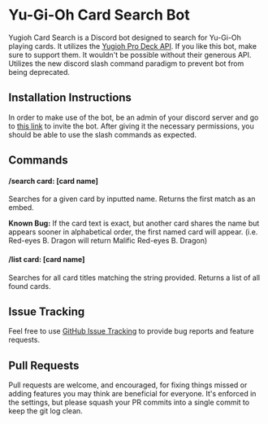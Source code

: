 # Yu-Gi-Oh Card Search Bot

Yugioh Card Search is a Discord bot designed to search for Yu-Gi-Oh playing cards. It utilizes the [Yugioh Pro Deck API](https://ygoprodeck.com/api-guide/). If you like this bot, make sure to support them. It wouldn't be possible without their generous API. Utilizes the new discord slash command paradigm to prevent bot from being deprecated.

## Installation Instructions

In order to make use of the bot, be an admin of your discord server and go to [this link](https://discord.com/api/oauth2/authorize?client_id=1017531721585008652&permissions=18432&scope=bot%20applications.commands) to invite the bot. After giving it the necessary permissions, you should be able to use the slash commands as expected.

## Commands

#### /search card: [card name]

Searches for a given card by inputted name. Returns the first match as an embed.

**Known Bug:** If the card text is exact, but another card shares the name but appears sooner in alphabetical order, the first named card will appear. (i.e. Red-eyes B. Dragon will return Malific Red-eyes B. Dragon)

#### /list card: [card name]

Searches for all card titles matching the string provided. Returns a list of all found cards.

## Issue Tracking

Feel free to use [GitHub Issue Tracking](https://github.com/nternamehere/yugioh-card-search-bot/issues) to provide bug reports and feature requests.

## Pull Requests

Pull requests are welcome, and encouraged, for fixing things missed or adding features you may think are beneficial for everyone. It's enforced in the settings, but please squash your PR commits into a single commit to keep the git log clean.